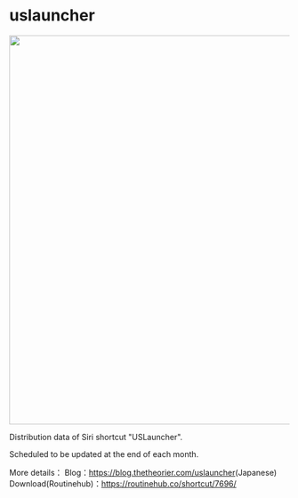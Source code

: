 # uslauncher
<p style="align="center"><img src="https://cdn-ak.f.st-hatena.com/images/fotolife/t/thetheorier/20240125/20240125083618.png" width="700"   /></p>
Distribution data of Siri shortcut "USLauncher".

Scheduled to be updated at the end of each month.

More details：
  Blog：<a href="https://blog.thetheorier.com/uslauncher">https://blog.thetheorier.com/uslauncher</a>(Japanese)
  Download(Routinehub)：<a href="https://routinehub.co/shortcut/7696/">https://routinehub.co/shortcut/7696/</a>
